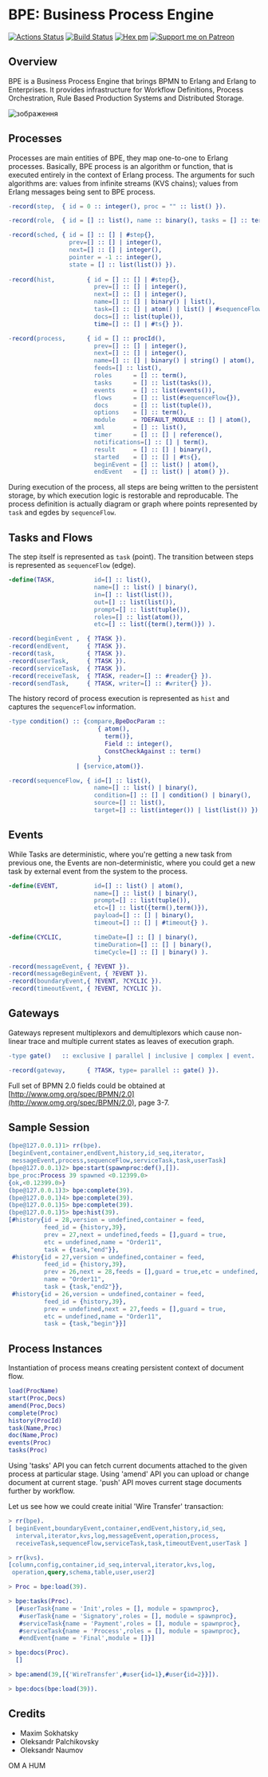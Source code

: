 BPE: Business Process Engine
============================

[![Actions Status](https://github.com/synrc/bpe/workflows/mix/badge.svg)](https://github.com/synrc/bpe/actions)
[![Build Status](https://travis-ci.com/synrc/bpe.svg?branch=master)](https://travis-ci.com/synrc/bpe)
[![Hex pm](http://img.shields.io/hexpm/v/bpe.svg?style=flat)](https://hex.pm/packages/bpe)
[![Support me on Patreon](https://img.shields.io/endpoint.svg?url=https%3A%2F%2Fshieldsio-patreon.vercel.app%2Fapi%3Fusername%3D5HT%26type%3Dpatrons&style=flat)](https://patreon.com/5HT)

Overview
--------

BPE is a Business Process Engine that brings BPMN to Erlang and Erlang to Enterprises.
It provides infrastructure for Workflow Definitions, Process Orchestration,
Rule Based Production Systems and Distributed Storage.

![зображення](https://user-images.githubusercontent.com/144776/140264196-d4687452-9b94-4022-85ca-c5d12b1c9e23.png)

Processes
---------

Processes are main entities of BPE, they map one-to-one to Erlang processes.
Basically, BPE process is an algorithm or function, that is executed entirely in the
context of Erlang process. The arguments for such algorithms are:
values from infinite streams (KVS chains);
values from Erlang messages being sent to BPE process.

```erlang
-record(step,  { id = 0 :: integer(), proc = "" :: list() }).

-record(role,  { id = [] :: list(), name :: binary(), tasks = [] :: term() }).

-record(sched, { id = [] :: [] | #step{},
                 prev=[] :: [] | integer(),
                 next=[] :: [] | integer(),
                 pointer = -1 :: integer(),
                 state = [] :: list(list()) }).
                 
-record(hist,         { id = [] :: [] | #step{},
                        prev=[] :: [] | integer(),
                        next=[] :: [] | integer(),
                        name=[] :: [] | binary() | list(),
                        task=[] :: [] | atom() | list() | #sequenceFlow{} | condition(),
                        docs=[] :: list(tuple()),
                        time=[] :: [] | #ts{} }).

-record(process,      { id = [] :: procId(),
                        prev=[] :: [] | integer(),
                        next=[] :: [] | integer(),
                        name=[] :: [] | binary() | string() | atom(),
                        feeds=[] :: list(),
                        roles      = [] :: term(),
                        tasks      = [] :: list(tasks()),
                        events     = [] :: list(events()),
                        flows      = [] :: list(#sequenceFlow{}),
                        docs       = [] :: list(tuple()),
                        options    = [] :: term(),
                        module     = ?DEFAULT_MODULE :: [] | atom(),
                        xml        = [] :: list(),
                        timer      = [] :: [] | reference(),
                        notifications=[] :: [] | term(),
                        result     = [] :: [] | binary(),
                        started    = [] :: [] | #ts{},
                        beginEvent = [] :: list() | atom(),
                        endEvent   = [] :: list() | atom() }).
```

During execution of the process, all steps are being written to the persistent storage,
by which execution logic is restorable and reproducable. The process definition is actually
diagram or graph where points represented by `task` and egdes by `sequenceFlow`.

Tasks and Flows
---------------

The step itself is represented as `task` (point). The transition between steps is
represented as `sequenceFlow` (edge). 

```erlang
-define(TASK,           id=[] :: list(),
                        name=[] :: list() | binary(),
                        in=[] :: list(list()),
                        out=[] :: list(list()),
                        prompt=[] :: list(tuple()),
                        roles=[] :: list(atom()),
                        etc=[] :: list({term(),term()}) ).

-record(beginEvent ,  { ?TASK }).
-record(endEvent,     { ?TASK }).
-record(task,         { ?TASK }).
-record(userTask,     { ?TASK }).
-record(serviceTask,  { ?TASK }).
-record(receiveTask,  { ?TASK, reader=[] :: #reader{} }).
-record(sendTask,     { ?TASK, writer=[] :: #writer{} }).
```

The history record of process execution is
represented as `hist` and captures the `sequenceFlow` information.

```erlang
-type condition() :: {compare,BpeDocParam :: 
                         { atom(),
                           term()},
                           Field :: integer(),
                           ConstCheckAgainst :: term()
                         }
                   | {service,atom()}.

-record(sequenceFlow, { id=[] :: list(),
                        name=[] :: list() | binary(),
                        condition=[] :: [] | condition() | binary(),
                        source=[] :: list(),
                        target=[] :: list(integer()) | list(list()) }).
```

Events
------

While Tasks are deterministic, where you're getting a new task from previous one,
the Events are non-deterministic, where you could get a new task by external
event from the system to the process.

```erlang
-define(EVENT,          id=[] :: list() | atom(),
                        name=[] :: list() | binary(),
                        prompt=[] :: list(tuple()),
                        etc=[] :: list({term(),term()}),
                        payload=[] :: [] | binary(),
                        timeout=[] :: [] | #timeout{} ).

-define(CYCLIC,         timeDate=[] :: [] | binary(),
                        timeDuration=[] :: [] | binary(),
                        timeCycle=[] :: [] | binary() ).

-record(messageEvent, { ?EVENT }).
-record(messageBeginEvent, { ?EVENT }).
-record(boundaryEvent,{ ?EVENT, ?CYCLIC }).
-record(timeoutEvent, { ?EVENT, ?CYCLIC }).
```

Gateways
--------

Gateways represent multiplexors and demultiplexors which cause non-linear trace and multiple
current states as leaves of execution graph.

```erlang
-type gate()   :: exclusive | parallel | inclusive | complex | event.

-record(gateway,      { ?TASK, type= parallel :: gate() }).
```

Full set of BPMN 2.0 fields could be obtained
at [http://www.omg.org/spec/BPMN/2.0](http://www.omg.org/spec/BPMN/2.0), page 3-7.

Sample Session
--------------

```erlang
(bpe@127.0.0.1)1> rr(bpe).
[beginEvent,container,endEvent,history,id_seq,iterator,
 messageEvent,process,sequenceFlow,serviceTask,task,userTask]
(bpe@127.0.0.1)2> bpe:start(spawnproc:def(),[]).
bpe_proc:Process 39 spawned <0.12399.0>
{ok,<0.12399.0>}
(bpe@127.0.0.1)3> bpe:complete(39).
(bpe@127.0.0.1)4> bpe:complete(39).
(bpe@127.0.0.1)5> bpe:complete(39).
(bpe@127.0.0.1)5> bpe:hist(39).
[#history{id = 28,version = undefined,container = feed,
          feed_id = {history,39},
          prev = 27,next = undefined,feeds = [],guard = true,
          etc = undefined,name = "Order11",
          task = {task,"end"}},
 #history{id = 27,version = undefined,container = feed,
          feed_id = {history,39},
          prev = 26,next = 28,feeds = [],guard = true,etc = undefined,
          name = "Order11",
          task = {task,"end2"}},
 #history{id = 26,version = undefined,container = feed,
          feed_id = {history,39},
          prev = undefined,next = 27,feeds = [],guard = true,
          etc = undefined,name = "Order11",
          task = {task,"begin"}}]
```

Process Instances
-----------------

Instantiation of process means creating persistent context of document flow.

```erlang
load(ProcName)
start(Proc,Docs)
amend(Proc,Docs)
complete(Proc)
history(ProcId)
task(Name,Proc)
doc(Name,Proc)
events(Proc)
tasks(Proc)
```

Using 'tasks' API you can fetch current documents attached to the given
process at particular stage. Using 'amend' API you can upload or
change document at current stage. 'push' API moves current
stage documents further by workflow.

Let us see how we could create initial 'Wire Transfer' transaction:

```erlang
> rr(bpe).
[ beginEvent,boundaryEvent,container,endEvent,history,id_seq,
  interval,iterator,kvs,log,messageEvent,operation,process,
  receiveTask,sequenceFlow,serviceTask,task,timeoutEvent,userTask ]

> rr(kvs).
[column,config,container,id_seq,interval,iterator,kvs,log,
 operation,query,schema,table,user,user2]

> Proc = bpe:load(39).

> bpe:tasks(Proc).
  [#userTask{name = 'Init',roles = [], module = spawnproc},
   #userTask{name = 'Signatory',roles = [], module = spawnproc},
   #serviceTask{name = 'Payment',roles = [], module = spawnproc},
   #serviceTask{name = 'Process',roles = [], module = spawnproc},
   #endEvent{name = 'Final',module = []}]

> bpe:docs(Proc).
  []

> bpe:amend(39,[{'WireTransfer',#user{id=1},#user{id=2}}]).

> bpe:docs(bpe:load(39)).
```

Credits
-------

* Maxim Sokhatsky
* Oleksandr Palchikovsky
* Oleksandr Naumov

OM A HUM
